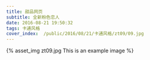 ```yaml
---
title: 甜品网页
subtitle: 全新粉色恋人
date: 2016-08-21 19:50:32
tags: 卡通风格
cover_index:  /public/2016/08/21/卡通风格/zt09/09.jpg
---
```



{% asset_img zt09.jpg This is an example image %}
